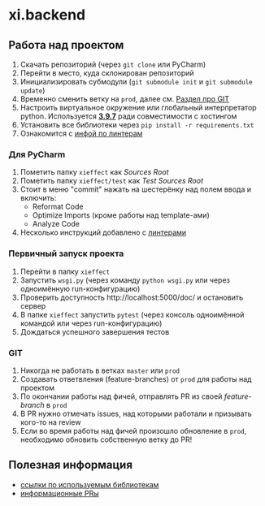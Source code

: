 # xi.backend

## Работа над проектом
1. Скачать репозиторий (через `git clone` или PyCharm)
2. Перейти в место, куда склонирован репозиторий
3. Инициализировать субмодули (`git submodule init` и `git submodule update`)
4. Временно сменить ветку на `prod`, далее см. [Раздел про GIT](#GIT)
5. Настроить виртуальное окружение или глобальный интерпретатор python. Используется [**3.9.7**](https://www.python.org/downloads/release/python-397/) ради совместимости с хостингом
6. Установить все библиотеки через `pip install -r requirements.txt`
7. Ознакомится с [инфой по линтерам](https://github.com/xi-effect/xieffect-backend/pull/133)

### Для PyCharm
1. Пометить папку `xieffect` как *Sources Root*
2. Пометить папку `xieffect/test` как *Test Sources Root*
3. Стоит в меню "commit" нажать на шестерёнку над полем ввода и включить:
   - Reformat Code
   - Optimize Imports (кроме работы над template-ами)
   - Analyze Code
4. Несколько инструкций добавлено с [линтерами](https://github.com/xi-effect/xieffect-backend/pull/133)

### Первичный запуск проекта
1. Перейти в папку `xieffect`
2. Запустить `wsgi.py` (через команду `python wsgi.py` или через одноимённую run-конфигурацию)
3. Проверить доступность http://localhost:5000/doc/ и остановить сервер
4. В папке `xieffect` запустить `pytest` (через консоль одноимённой командой или через run-конфигурацию)
5. Дождаться успешного завершения тестов

### GIT
1. Никогда не работать в ветках `master` или `prod`
2. Создавать ответвления (feature-branches) от `prod` для работы над проектом
3. По окончании работы над фичей, отправлять PR из своей *feature-branch* в `prod`
4. В PR нужно отмечать issues, над которыми работали и призывать кого-то на review
5. Если во время работы над фичей произошло обновление в `prod`, необходимо обновить собственную ветку до PR!

## Полезная информация
- [ссылки по используемым библиотекам](https://gist.github.com/niqzart/e79643045bcc135aa05def3534ad2338)
- [информационные PRы](https://github.com/xi-effect/xieffect-backend/issues?q=label%3Ainfo-pr)
